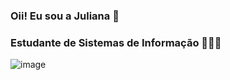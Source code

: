 ### Oii! Eu sou a Juliana 🤘
### Estudante de Sistemas de Informação 👩🏻‍💻

![image](https://user-images.githubusercontent.com/57578037/120245273-140e2200-c243-11eb-99c4-c15ddc883a93.png)



<!--
**Juliana-flores/Juliana-flores** is a ✨ _special_ ✨ repository because its `README.md` (this file) appears on your GitHub profile.

Here are some ideas to get you started:

- 🔭 I’m currently working on ...
- 🌱 I’m currently learning ...
- 👯 I’m looking to collaborate on ...
- 🤔 I’m looking for help with ...
- 💬 Ask me about ...
- 📫 How to reach me: ...
- 😄 Pronouns: ...
- ⚡ Fun fact: ...
-->
